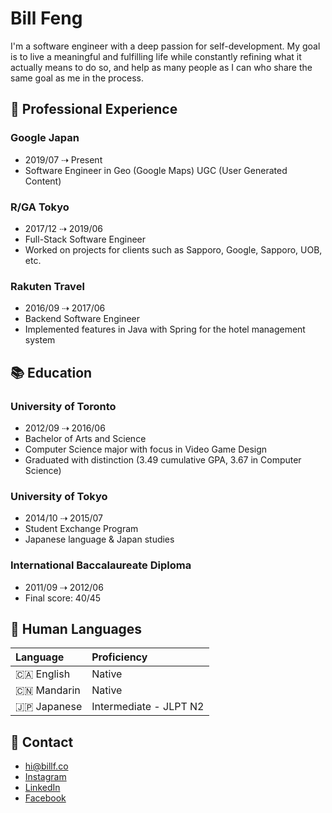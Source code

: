 # Bill Feng

I'm a software engineer with a deep passion for self-development. My goal is to
live a meaningful and fulfilling life while constantly refining what it actually
means to do so, and help as many people as I can who share the same goal as me
in the process.

## 💼 Professional Experience

### Google Japan

- 2019/07 ⇢ Present
- Software Engineer in Geo (Google Maps) UGC (User Generated Content)

### R/GA Tokyo

- 2017/12 ⇢ 2019/06
- Full-Stack Software Engineer
- Worked on projects for clients such as Sapporo, Google, Sapporo, UOB, etc.

### Rakuten Travel

- 2016/09 ⇢ 2017/06
- Backend Software Engineer
- Implemented features in Java with Spring for the hotel management system

## 📚 Education

### University of Toronto

- 2012/09 ⇢ 2016/06
- Bachelor of Arts and Science
- Computer Science major with focus in Video Game Design
- Graduated with distinction (3.49 cumulative GPA, 3.67 in Computer Science)

### University of Tokyo

- 2014/10 ⇢ 2015/07
- Student Exchange Program
- Japanese language & Japan studies

### International Baccalaureate Diploma

- 2011/09 ⇢ 2012/06
- Final score: 40/45

## 💬 Human Languages

| Language    | Proficiency            |
| :-----------| :--------------------- |
| 🇨🇦 English  | Native                 |
| 🇨🇳 Mandarin | Native                 |
| 🇯🇵 Japanese | Intermediate - JLPT N2 |

## 📲 Contact

- [hi@billf.co](mailto:hi@billf.co)
- [Instagram](https://www.instagram.com/bill.feng)
- [LinkedIn](https://www.linkedin.com/in/fengbill)
- [Facebook](https://www.facebook.com/mr.billfeng)
